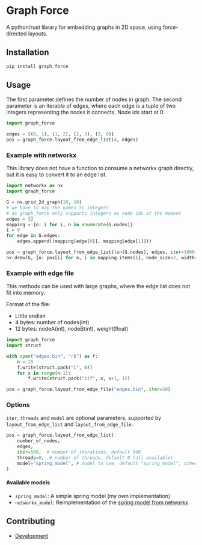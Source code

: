 # Graph Force

A python/rust library for embedding graphs in 2D space, using force-directed layouts.

## Installation

```bash
pip install graph_force
```

## Usage

The first parameter defines the number of nodes in graph.
The second parameter is an iterable of edges, where each edge is a tuple of two integers representing the nodes it connects. Node ids start at 0. 


```python
import graph_force

edges = [(0, 1), (1, 2), (2, 3), (3, 0)]
pos = graph_force.layout_from_edge_list(4, edges)
```

### Example with networkx

This library does not have a function to consume a networkx graph directly, but it is easy to convert it to an edge list.

```python
import networkx as nx
import graph_force

G = nx.grid_2d_graph(10, 10)
# we have to map the names to integers
# as graph_force only supports integers as node ids at the moment
edges = []
mapping = {n: i for i, n in enumerate(G.nodes)}
i = 0
for edge in G.edges:
    edges.append((mapping[edge[0]], mapping[edge[1]]))

pos = graph_force.layout_from_edge_list(len(G.nodes), edges, iter=1000)
nx.draw(G, {n: pos[i] for n, i in mapping.items()}, node_size=2, width=0.1)
```

### Example with edge file

This methods can be used with large graphs, where the edge list does not fit into memory.

Format of the file:
- Little endian
- 4 bytes: number of nodes(int)
- 12 bytes: nodeA(int), nodeB(int), weight(float)

```python
import graph_force
import struct

with open("edges.bin", "rb") as f:
    n = 10
    f.write(struct.pack("i", n))
    for x in range(n-1):
        f.write(struct.pack("iif", x, x+1, 1))

pos = graph_force.layout_from_edge_file("edges.bin", iter=50)
```


### Options

`iter`, `threads` and `model` are optional parameters, supported by `layout_from_edge_list` and `layout_from_edge_file`.

```python
pos = graph_force.layout_from_edge_list(
    number_of_nodes,
    edges,
    iter=500,  # number of iterations, default 500
    threads=0,  # number of threads, default 0 (all available)
    model="spring_model", # model to use, default "spring_model", other option is "networkx_model"
)
```
#### Available models

- `spring_model`: A simple spring model (my own implementation)
- `networkx_model`: Reimplementation of the [spring model from networkx](https://networkx.org/documentation/stable/reference/generated/networkx.drawing.layout.spring_layout.html)

## Contributing

- [Development](DEVELOPMENT.md)